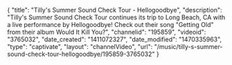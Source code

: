 {
    "title": "Tilly's Summer Sound Check Tour - Hellogoodbye",
    "description": "Tilly's Summer Sound Check Tour continues its trip to Long Beach, CA with a live performance by Hellogoodbye! Check out their song \"Getting Old\" from their album Would It Kill You?",
    "channelid": "195859",
    "videoid": "3765032",
    "date_created": "1411072327",
    "date_modified": "1470335963",
    "type": "captivate",
    "layout": "channelVideo",
    "url": "\/music\/tilly-s-summer-sound-check-tour-hellogoodbye\/195859-3765032"
}